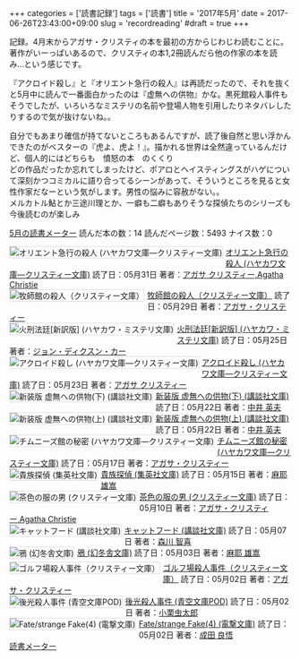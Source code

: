 +++
categories = ['読書記録']
tags = ['読書']
title = '2017年5月'
date = 2017-06-26T23:43:00+09:00
slug = 'recordreading'
#draft = true
+++

記録。4月末からアガサ・クリスティの本を最初の方からじわじわ読むことに。
<br>
著作がいーっぱいあるので、クリスティの本1,2冊読んだら他の作家の本を読み…という感じです。

『アクロイド殺し』と『オリエント急行の殺人』は再読だったので、それを抜くと5月中に読んで一番面白かったのは『虚無への供物』かな。黒死館殺人事件もそうでしたが、いろいろなミステリの名前や登場人物を引用したりネタバレしたりするので気が抜けないね。。

自分でもあまり確信が持てないところもあるんですが、読了後自然と思い浮かんできたのがベスターの『虎よ、虎よ！』。描かれる世界は全然違っているんだけど、個人的にはどちらも　憤怒の本　のくくり
<br>
どの作品だったか忘れてしまったけど、ポアロとヘイスティングスがハゲについて深刻かつコミカルに語り合ってるシーンがあって、そういうところを見ると女性作家だなーという気がします。男性の悩みに容赦がない。。
<br>
メルカトル鮎とか三途川理とか、一癖も二癖もありそうな探偵たちのシリーズも今後読むのが楽しみ
<br>

<a href="https://bookmeter.com/users/365033/summary/monthly">5月の読書メーター</a>
読んだ本の数：14
読んだページ数：5493
ナイス数：0

<a href="https://bookmeter.com/books/3095038"><img style="margin: 0 5px 5px 0; border: 1px solid #dcdcdc;" src="https://images-na.ssl-images-amazon.com/images/I/51nhF4lrBhL._SL75_.jpg" alt="オリエント急行の殺人 (ハヤカワ文庫―クリスティー文庫)" align="left" /></a><a href="https://bookmeter.com/books/3095038?title=%E3%82%AA%E3%83%AA%E3%82%A8%E3%83%B3%E3%83%88%E6%80%A5%E8%A1%8C%E3%81%AE%E6%AE%BA%E4%BA%BA+%28%E3%83%8F%E3%83%A4%E3%82%AB%E3%83%AF%E6%96%87%E5%BA%AB%E2%80%95%E3%82%AF%E3%83%AA%E3%82%B9%E3%83%86%E3%82%A3%E3%83%BC%E6%96%87%E5%BA%AB%29">オリエント急行の殺人 (ハヤカワ文庫―クリスティー文庫)</a>
読了日：05月31日 著者：<a href="https://bookmeter.com/search?keyword=%E3%82%A2%E3%82%AC%E3%82%B5+%E3%82%AF%E3%83%AA%E3%82%B9%E3%83%86%E3%82%A3%E3%83%BC%2CAgatha+Christie">アガサ クリスティー,Agatha Christie</a><br clear="left" /><a href="https://bookmeter.com/books/3555662"><img style="margin: 0 5px 5px 0; border: 1px solid #dcdcdc;" src="https://images-na.ssl-images-amazon.com/images/I/41e32a8HmyL._SL75_.jpg" alt="牧師館の殺人（クリスティー文庫）" align="left" /></a><a href="https://bookmeter.com/books/3555662?title=%E7%89%A7%E5%B8%AB%E9%A4%A8%E3%81%AE%E6%AE%BA%E4%BA%BA%EF%BC%88%E3%82%AF%E3%83%AA%E3%82%B9%E3%83%86%E3%82%A3%E3%83%BC%E6%96%87%E5%BA%AB%EF%BC%89">牧師館の殺人（クリスティー文庫）</a>
読了日：05月29日 著者：<a href="https://bookmeter.com/search?keyword=%E3%82%A2%E3%82%AC%E3%82%B5%E3%83%BB%E3%82%AF%E3%83%AA%E3%82%B9%E3%83%86%E3%82%A3%E3%83%BC">アガサ・クリスティー</a><br clear="left" /><a href="https://bookmeter.com/books/4027545"><img style="margin: 0 5px 5px 0; border: 1px solid #dcdcdc;" src="https://images-na.ssl-images-amazon.com/images/I/41C9eScPzCL._SL75_.jpg" alt="火刑法廷[新訳版] (ハヤカワ・ミステリ文庫)" align="left" /></a><a href="https://bookmeter.com/books/4027545?title=%E7%81%AB%E5%88%91%E6%B3%95%E5%BB%B7%5B%E6%96%B0%E8%A8%B3%E7%89%88%5D+%28%E3%83%8F%E3%83%A4%E3%82%AB%E3%83%AF%E3%83%BB%E3%83%9F%E3%82%B9%E3%83%86%E3%83%AA%E6%96%87%E5%BA%AB%29">火刑法廷[新訳版] (ハヤカワ・ミステリ文庫)</a>
読了日：05月25日 著者：<a href="https://bookmeter.com/search?keyword=%E3%82%B8%E3%83%A7%E3%83%B3%E3%83%BB%E3%83%87%E3%82%A3%E3%82%AF%E3%82%B9%E3%83%B3%E3%83%BB%E3%82%AB%E3%83%BC">ジョン・ディクスン・カー</a><br clear="left" /><a href="https://bookmeter.com/books/576356"><img style="margin: 0 5px 5px 0; border: 1px solid #dcdcdc;" src="https://images-na.ssl-images-amazon.com/images/I/51MNFB472ML._SL75_.jpg" alt="アクロイド殺し (ハヤカワ文庫―クリスティー文庫)" align="left" /></a><a href="https://bookmeter.com/books/576356?title=%E3%82%A2%E3%82%AF%E3%83%AD%E3%82%A4%E3%83%89%E6%AE%BA%E3%81%97+%28%E3%83%8F%E3%83%A4%E3%82%AB%E3%83%AF%E6%96%87%E5%BA%AB%E2%80%95%E3%82%AF%E3%83%AA%E3%82%B9%E3%83%86%E3%82%A3%E3%83%BC%E6%96%87%E5%BA%AB%29">アクロイド殺し (ハヤカワ文庫―クリスティー文庫)</a>
読了日：05月23日 著者：<a href="https://bookmeter.com/search?keyword=%E3%82%A2%E3%82%AC%E3%82%B5+%E3%82%AF%E3%83%AA%E3%82%B9%E3%83%86%E3%82%A3%E3%83%BC">アガサ クリスティー</a><br clear="left" /><a href="https://bookmeter.com/books/515248"><img style="margin: 0 5px 5px 0; border: 1px solid #dcdcdc;" src="https://images-na.ssl-images-amazon.com/images/I/510JJXJFKEL._SL75_.jpg" alt="新装版 虚無への供物(下) (講談社文庫)" align="left" /></a><a href="https://bookmeter.com/books/515248?title=%E6%96%B0%E8%A3%85%E7%89%88+%E8%99%9A%E7%84%A1%E3%81%B8%E3%81%AE%E4%BE%9B%E7%89%A9%28%E4%B8%8B%29+%28%E8%AC%9B%E8%AB%87%E7%A4%BE%E6%96%87%E5%BA%AB%29">新装版 虚無への供物(下) (講談社文庫)</a>
読了日：05月22日 著者：<a href="https://bookmeter.com/search?keyword=%E4%B8%AD%E4%BA%95+%E8%8B%B1%E5%A4%AB">中井 英夫</a><br clear="left" /><a href="https://bookmeter.com/books/515247"><img style="margin: 0 5px 5px 0; border: 1px solid #dcdcdc;" src="https://images-na.ssl-images-amazon.com/images/I/51PH3PD7S6L._SL75_.jpg" alt="新装版 虚無への供物(上) (講談社文庫)" align="left" /></a><a href="https://bookmeter.com/books/515247?title=%E6%96%B0%E8%A3%85%E7%89%88+%E8%99%9A%E7%84%A1%E3%81%B8%E3%81%AE%E4%BE%9B%E7%89%A9%28%E4%B8%8A%29+%28%E8%AC%9B%E8%AB%87%E7%A4%BE%E6%96%87%E5%BA%AB%29">新装版 虚無への供物(上) (講談社文庫)</a>
読了日：05月22日 著者：<a href="https://bookmeter.com/search?keyword=%E4%B8%AD%E4%BA%95+%E8%8B%B1%E5%A4%AB">中井 英夫</a><br clear="left" /><a href="https://bookmeter.com/books/547250"><img style="margin: 0 5px 5px 0; border: 1px solid #dcdcdc;" src="https://images-na.ssl-images-amazon.com/images/I/518PGYRKQ1L._SL75_.jpg" alt="チムニーズ館の秘密 (ハヤカワ文庫―クリスティー文庫)" align="left" /></a><a href="https://bookmeter.com/books/547250?title=%E3%83%81%E3%83%A0%E3%83%8B%E3%83%BC%E3%82%BA%E9%A4%A8%E3%81%AE%E7%A7%98%E5%AF%86+%28%E3%83%8F%E3%83%A4%E3%82%AB%E3%83%AF%E6%96%87%E5%BA%AB%E2%80%95%E3%82%AF%E3%83%AA%E3%82%B9%E3%83%86%E3%82%A3%E3%83%BC%E6%96%87%E5%BA%AB%29">チムニーズ館の秘密 (ハヤカワ文庫―クリスティー文庫)</a>
読了日：05月17日 著者：<a href="https://bookmeter.com/search?keyword=%E3%82%A2%E3%82%AC%E3%82%B5%E3%83%BB%E3%82%AF%E3%83%AA%E3%82%B9%E3%83%86%E3%82%A3%E3%83%BC">アガサ・クリスティー</a><br clear="left" /><a href="https://bookmeter.com/books/7362362"><img style="margin: 0 5px 5px 0; border: 1px solid #dcdcdc;" src="https://images-na.ssl-images-amazon.com/images/I/51Z-jhdyReL._SL75_.jpg" alt="貴族探偵 (集英社文庫)" align="left" /></a><a href="https://bookmeter.com/books/7362362?title=%E8%B2%B4%E6%97%8F%E6%8E%A2%E5%81%B5+%28%E9%9B%86%E8%8B%B1%E7%A4%BE%E6%96%87%E5%BA%AB%29">貴族探偵 (集英社文庫)</a>
読了日：05月15日 著者：<a href="https://bookmeter.com/search?keyword=%E9%BA%BB%E8%80%B6+%E9%9B%84%E5%B5%A9">麻耶 雄嵩</a><br clear="left" /><a href="https://bookmeter.com/books/3187526"><img style="margin: 0 5px 5px 0; border: 1px solid #dcdcdc;" src="https://images-na.ssl-images-amazon.com/images/I/514NXlRz0XL._SL75_.jpg" alt="茶色の服の男 (クリスティー文庫)" align="left" /></a><a href="https://bookmeter.com/books/3187526?title=%E8%8C%B6%E8%89%B2%E3%81%AE%E6%9C%8D%E3%81%AE%E7%94%B7+%28%E3%82%AF%E3%83%AA%E3%82%B9%E3%83%86%E3%82%A3%E3%83%BC%E6%96%87%E5%BA%AB%29">茶色の服の男 (クリスティー文庫)</a>
読了日：05月10日 著者：<a href="https://bookmeter.com/search?keyword=%E3%82%A2%E3%82%AC%E3%82%B5%E3%83%BB%E3%82%AF%E3%83%AA%E3%82%B9%E3%83%86%E3%82%A3%E3%83%BC%2CAgatha+Christie">アガサ・クリスティー,Agatha Christie</a><br clear="left" /><a href="https://bookmeter.com/books/7223660"><img style="margin: 0 5px 5px 0; border: 1px solid #dcdcdc;" src="https://images-na.ssl-images-amazon.com/images/I/41mcAj67uZL._SL75_.jpg" alt="キャットフード (講談社文庫)" align="left" /></a><a href="https://bookmeter.com/books/7223660?title=%E3%82%AD%E3%83%A3%E3%83%83%E3%83%88%E3%83%95%E3%83%BC%E3%83%89+%28%E8%AC%9B%E8%AB%87%E7%A4%BE%E6%96%87%E5%BA%AB%29">キャットフード (講談社文庫)</a>
読了日：05月07日 著者：<a href="https://bookmeter.com/search?keyword=%E6%A3%AE%E5%B7%9D+%E6%99%BA%E5%96%9C">森川 智喜</a><br clear="left" /><a href="https://bookmeter.com/books/545174"><img style="margin: 0 5px 5px 0; border: 1px solid #dcdcdc;" src="https://images-na.ssl-images-amazon.com/images/I/414iJRjPxNL._SL75_.jpg" alt="鴉 (幻冬舎文庫)" align="left" /></a><a href="https://bookmeter.com/books/545174?title=%E9%B4%89+%28%E5%B9%BB%E5%86%AC%E8%88%8E%E6%96%87%E5%BA%AB%29">鴉 (幻冬舎文庫)</a>
読了日：05月03日 著者：<a href="https://bookmeter.com/search?keyword=%E9%BA%BB%E8%80%B6+%E9%9B%84%E5%B5%A9">麻耶 雄嵩</a><br clear="left" /><a href="https://bookmeter.com/books/3574618"><img style="margin: 0 5px 5px 0; border: 1px solid #dcdcdc;" src="https://images-na.ssl-images-amazon.com/images/I/41uelF%2BwsnL._SL75_.jpg" alt="ゴルフ場殺人事件（クリスティー文庫）" align="left" /></a><a href="https://bookmeter.com/books/3574618?title=%E3%82%B4%E3%83%AB%E3%83%95%E5%A0%B4%E6%AE%BA%E4%BA%BA%E4%BA%8B%E4%BB%B6%EF%BC%88%E3%82%AF%E3%83%AA%E3%82%B9%E3%83%86%E3%82%A3%E3%83%BC%E6%96%87%E5%BA%AB%EF%BC%89">ゴルフ場殺人事件（クリスティー文庫）</a>
読了日：05月02日 著者：<a href="https://bookmeter.com/search?keyword=%E3%82%A2%E3%82%AC%E3%82%B5%E3%83%BB%E3%82%AF%E3%83%AA%E3%82%B9%E3%83%86%E3%82%A3%E3%83%BC">アガサ・クリスティー</a><br clear="left" /><a href="https://bookmeter.com/books/11095197"><img style="margin: 0 5px 5px 0; border: 1px solid #dcdcdc;" src="https://images-na.ssl-images-amazon.com/images/I/41Ek08ZYkvL._SL75_.jpg" alt="後光殺人事件 (青空文庫POD)" align="left" /></a><a href="https://bookmeter.com/books/11095197?title=%E5%BE%8C%E5%85%89%E6%AE%BA%E4%BA%BA%E4%BA%8B%E4%BB%B6+%28%E9%9D%92%E7%A9%BA%E6%96%87%E5%BA%ABPOD%29">後光殺人事件 (青空文庫POD)</a>
読了日：05月02日 著者：<a href="https://bookmeter.com/search?keyword=%E5%B0%8F%E6%A0%97%E8%99%AB%E5%A4%AA%E9%83%8E">小栗虫太郎</a><br clear="left" /><a href="https://bookmeter.com/books/11605784"><img style="margin: 0 5px 5px 0; border: 1px solid #dcdcdc;" src="https://images-na.ssl-images-amazon.com/images/I/51DjZaUiQRL._SL75_.jpg" alt="Fate/strange Fake(4) (電撃文庫)" align="left" /></a><a href="https://bookmeter.com/books/11605784?title=Fate%2Fstrange+Fake%284%29+%28%E9%9B%BB%E6%92%83%E6%96%87%E5%BA%AB%29">Fate/strange Fake(4) (電撃文庫)</a>
読了日：05月02日 著者：<a href="https://bookmeter.com/search?keyword=%E6%88%90%E7%94%B0+%E8%89%AF%E6%82%9F">成田 良悟</a><br clear="left" /><a href="https://bookmeter.com/">読書メーター</a>